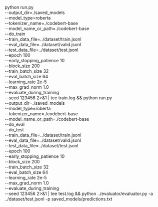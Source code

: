 python run.py \
    --output_dir=./saved_models \
    --model_type=roberta \
    --tokenizer_name=./codebert-base \
    --model_name_or_path=./codebert-base \
    --do_train \
    --train_data_file=../dataset/train.jsonl \
    --eval_data_file=../dataset/valid.jsonl \
    --test_data_file=../dataset/test.jsonl \
    --epoch 100 \
    --early_stopping_patience 10 \
    --block_size 200 \
    --train_batch_size 32 \
    --eval_batch_size 64 \
    --learning_rate 2e-5 \
    --max_grad_norm 1.0 \
    --evaluate_during_training \
    --seed 123456  2>&1 | tee train.log && python run.py \
    --output_dir=./saved_models \
    --model_type=roberta \
    --tokenizer_name=./codebert-base \
    --model_name_or_path=./codebert-base \
    --do_eval \
    --do_test \
    --train_data_file=../dataset/train.jsonl \
    --eval_data_file=../dataset/valid.jsonl \
    --test_data_file=../dataset/test.jsonl \
    --epoch 100 \
    --early_stopping_patience 10 \
    --block_size 200 \
    --train_batch_size 32 \
    --eval_batch_size 64 \
    --learning_rate 2e-5 \
    --max_grad_norm 1.0 \
    --evaluate_during_training \
    --seed 123456 2>&1 | tee test.log && python ../evaluator/evaluator.py -a ../dataset/test.jsonl -p saved_models/predictions.txt
